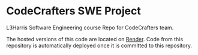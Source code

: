# CodeCrafters SWE Project
L3Harris Software Engineering course Repo for CodeCrafters team.

The hosted versions of this code are located on [Render](https://codecrafters-webapp.onrender.com). Code from this repository is automatically deployed once it is committed to this repository.
